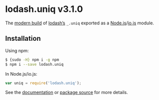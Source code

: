 # lodash.uniq v3.1.0

The [modern build](https://github.com/lodash/lodash/wiki/Build-Differences) of [lodash’s](https://lodash.com/) `_.uniq` exported as a [Node.js](http://nodejs.org/)/[io.js](https://iojs.org/) module.

## Installation

Using npm:

```bash
$ {sudo -H} npm i -g npm
$ npm i --save lodash.uniq
```

In Node.js/io.js:

```js
var uniq = require('lodash.uniq');
```

See the [documentation](https://lodash.com/docs#uniq) or [package source](https://github.com/lodash/lodash/blob/3.1.0-npm-packages/lodash.uniq) for more details.
